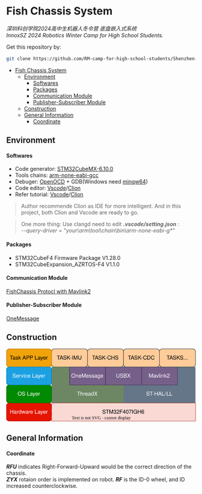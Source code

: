 <!--
 * @Description: 
 * @Author: qianwan
 * @Date: 2023-12-19 17:41:51
 * @LastEditTime: 2024-01-20 14:28:21
 * @LastEditors: qianwan
-->
# Fish Chassis System
*深圳科创学院2024高中生机器人冬令营 底盘嵌入式系统*   
*InnoxSZ 2024 Robotics Winter Camp for High School Students.* 

Get this repository by:   
``` bash                                         
git clone https://github.com/RM-camp-for-high-school-students/Shenzhen-innoX-2024wc-chassis.git --recursive
```

- [Fish Chassis System](#fish-chassis-system)
  - [Environment](#environment)
      - [Softwares](#softwares)
      - [Packages](#packages)
      - [Communication Module](#communication-module)
      - [Publisher-Subscriber Module](#publisher-subscriber-module)
  - [Construction](#construction)
  - [General Information](#general-information)
      - [Coordinate](#coordinate)


## Environment
#### Softwares
- Code generator: [STM32CubeMX-6.10.0](https://www.st.com/zh/development-tools/stm32cubemx.html)
- Tools chains: [arm-none-eabi-gcc](https://developer.arm.com/downloads/-/arm-gnu-toolchain-downloads)
- Debuger: [OpenOCD](https://github.com/xpack-dev-tools/openocd-xpack/releases) + GDB(Windows need [mingw64](https://github.com/skeeto/w64devkit/releases))
- Code editor: [Vscode](https://code.visualstudio.com/)/[Clion](https://www.jetbrains.com/zh-cn/clion/)
- Refer tutorial:  [Vscode](https://gitee.com/hnuyuelurm/basic_framework/blob/master/.Doc/VSCode+Ozone%E4%BD%BF%E7%94%A8%E6%96%B9%E6%B3%95.md)/[Clion](https://zhuanlan.zhihu.com/p/145801160)

> Author recommende Clion as IDE for more intelligent. And in this project, both Clion and Vscode are ready to go.   
 
> One more thing: Use clangd need to edit ___.vscode/setting.json___ :    
>   _--query-driver = "your\\arm\\tool\\chain\\bin\\arm-none-eabi-g*"_

#### Packages
- STM32CubeF4 Firmware Package V1.28.0
- STM32CubeExpansion_AZRTOS-F4 V1.1.0

#### Communication Module
[FishChassis Protocl with Mavlink2](Module/Mavlink/README.md)

#### Publisher-Subscriber Module
[OneMessage](Module/OneMessage/README.md)

## Construction
![Layer](Doc/system_layer.svg)

## General Information
#### Coordinate
***RFU*** indicates Right-Forward-Upward would be the correct direction of the chassis.   
***ZYX*** rotaion order is implemented on robot.
***RF*** is the ID-0 wheel, and ID increased counterclockwise.